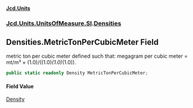 #### [Jcd.Units](index 'index')
### [Jcd.Units.UnitsOfMeasure.SI](Jcd.Units.UnitsOfMeasure.SI 'Jcd.Units.UnitsOfMeasure.SI').[Densities](Densities 'Jcd.Units.UnitsOfMeasure.SI.Densities')

## Densities.MetricTonPerCubicMeter Field

metric ton per cubic meter defined such that: megagram per cubic meter = mt/m³ × (1.0)/((1.0)*(1.0)*(1.0)).

```csharp
public static readonly Density MetricTonPerCubicMeter;
```

#### Field Value
[Density](Density 'Jcd.Units.UnitTypes.Density')